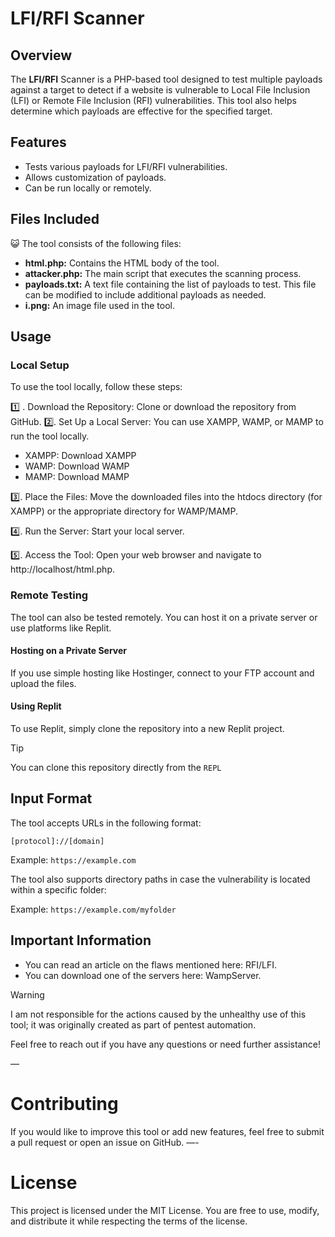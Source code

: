 # LFI/RFI Scanner

## Overview

The **LFI/RFI** Scanner is a PHP-based tool designed to test multiple payloads against a target to detect if a website is vulnerable to Local File Inclusion (LFI) or Remote File Inclusion (RFI) vulnerabilities. This tool also helps determine which payloads are effective for the specified target.

## Features

- Tests various payloads for LFI/RFI vulnerabilities.
- Allows customization of payloads.
- Can be run locally or remotely.

## Files Included

😺 The tool consists of the following files:

- **html.php:** Contains the HTML body of the tool.
- **attacker.php:** The main script that executes the scanning process.
- **payloads.txt:** A text file containing the list of payloads to test. This file can be modified to include additional payloads as needed.
- **i.png:** An image file used in the tool.

## Usage

### Local Setup

To use the tool locally, follow these steps:

1️⃣ . Download the Repository: Clone or download the repository from GitHub.
2️⃣. Set Up a Local Server: You can use XAMPP, WAMP, or MAMP to run the tool locally.
   - XAMPP: Download XAMPP
   - WAMP: Download WAMP
   - MAMP: Download MAMP

3️⃣. Place the Files: Move the downloaded files into the htdocs directory (for XAMPP) or the appropriate directory for WAMP/MAMP.

4️⃣. Run the Server: Start your local server.

5️⃣. Access the Tool: Open your web browser and navigate to http://localhost/html.php.

### Remote Testing

The tool can also be tested remotely. You can host it on a private server or use platforms like Replit.

#### Hosting on a Private Server

If you use simple hosting like Hostinger, connect to your FTP account and upload the files.

#### Using Replit

To use Replit, simply clone the repository into a new Replit project.

>[!TIP]
> You can clone this repository directly from the `REPL`

## Input Format

The tool accepts URLs in the following format:

```[protocol]://[domain]```


Example: 
```https://example.com```


The tool also supports directory paths in case the vulnerability is located within a specific folder:

Example:
```https://example.com/myfolder```


## Important Information

- You can read an article on the flaws mentioned here: RFI/LFI.
- You can download one of the servers here: WampServer.

> [!WARNING] 
> I am not responsible for the actions caused by the unhealthy use of this tool; it was originally created as part of pentest automation.

Feel free to reach out if you have any questions or need further assistance!

—
# Contributing

If you would like to improve this tool or add new features, feel free to submit a pull request or open an issue on GitHub.
—- 
# License

This project is licensed under the MIT License. You are free to use, modify, and distribute it while respecting the terms of the license.
